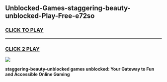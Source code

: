 
## Unblocked-Games-staggering-beauty-unblocked-Play-Free-e72so
<h3>
<a href="https://premium76.site?title=staggering-beauty-unblocked&ref=23A">CLICK TO PLAY</a></h3>
<hr>

<h3>
<a href="https://premium76.site?title=staggering-beauty-unblocked&ref=23A">CLICK 2 PLAY</a>
  
</h3>

<a href="https://premium76.site?title=staggering-beauty-unblocked&ref=23A"><img src="https://clearcache.store/games.png"></a>


**staggering-beauty-unblocked games unblocked: Your Gateway to Fun and Accessible Online Gaming**
